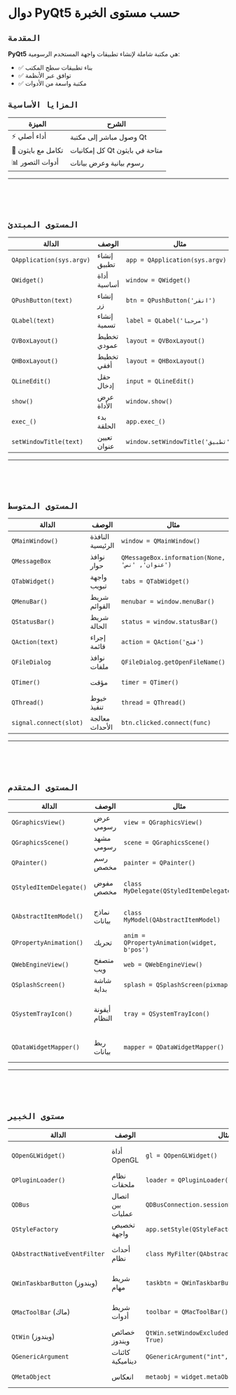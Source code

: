# دوال PyQt5 حسب مستوى الخبرة

## `المقدمة`
**PyQt5** هي مكتبة شاملة لإنشاء تطبيقات واجهة المستخدم الرسومية:

- ✅ بناء تطبيقات سطح المكتب
- ✅ توافق عبر الأنظمة
- ✅ مكتبة واسعة من الأدوات

## `المزايا الأساسية`

| الميزة | الشرح |
|--------|-------|
| ⚡ أداء أصلي | وصول مباشر إلى مكتبة Qt |
| 🧠 تكامل مع بايثون | كل إمكانيات Qt متاحة في بايثون |
| 📊 أدوات التصور | رسوم بيانية وعرض بيانات |

---
<br><br><br>

## `المستوى المبتدئ`

| الدالة | الوصف | مثال | النتيجة |
|--------|-------|------|---------|
| `QApplication(sys.argv)` | إنشاء تطبيق | `app = QApplication(sys.argv)` | كائن التطبيق |
| `QWidget()` | أداة أساسية | `window = QWidget()` | نافذة فارغة |
| `QPushButton(text)` | إنشاء زر | `btn = QPushButton('انقر')` | أداة زر |
| `QLabel(text)` | إنشاء تسمية | `label = QLabel('مرحبا')` | تسمية نصية |
| `QVBoxLayout()` | تخطيط عمودي | `layout = QVBoxLayout()` | مدير تخطيط |
| `QHBoxLayout()` | تخطيط أفقي | `layout = QHBoxLayout()` | مدير تخطيط |
| `QLineEdit()` | حقل إدخال | `input = QLineEdit()` | حقل نصي |
| `show()` | عرض الأداة | `window.show()` | نافذة مرئية |
| `exec_()` | بدء الحلقة | `app.exec_()` | تطبيق يعمل |
| `setWindowTitle(text)` | تعيين عنوان | `window.setWindowTitle('تطبيق')` | نافذة بعنوان |

---
<br><br><br>

## `المستوى المتوسط`

| الدالة | الوصف | مثال | النتيجة |
|--------|-------|------|---------|
| `QMainWindow()` | النافذة الرئيسية | `window = QMainWindow()` | نافذة التطبيق |
| `QMessageBox` | نوافذ حوار | `QMessageBox.information(None, 'عنوان', 'نص')` | نافذة منبثقة |
| `QTabWidget()` | واجهة تبويب | `tabs = QTabWidget()` | واجهة متعددة |
| `QMenuBar()` | شريط القوائم | `menubar = window.menuBar()` | قوائم النافذة |
| `QStatusBar()` | شريط الحالة | `status = window.statusBar()` | عرض الحالة |
| `QAction(text)` | إجراء قائمة | `action = QAction('فتح')` | عنصر قائمة |
| `QFileDialog` | نوافذ ملفات | `QFileDialog.getOpenFileName()` | محدد ملفات |
| `QTimer()` | مؤقت | `timer = QTimer()` | أحداث زمنية |
| `QThread()` | خيوط تنفيذ | `thread = QThread()` | تنفيذ خلفي |
| `signal.connect(slot)` | معالجة الأحداث | `btn.clicked.connect(func)` | رد فعل الزر |

---
<br><br><br>

## `المستوى المتقدم`

| الدالة | الوصف | مثال | النتيجة |
|--------|-------|------|---------|
| `QGraphicsView()` | عرض رسومي | `view = QGraphicsView()` | لوحة رسم |
| `QGraphicsScene()` | مشهد رسومي | `scene = QGraphicsScene()` | حاوية رسومية |
| `QPainter()` | رسم مخصص | `painter = QPainter()` | واجهة رسم |
| `QStyledItemDelegate()` | مفوض مخصص | `class MyDelegate(QStyledItemDelegate)` | عرض عناصر مخصص |
| `QAbstractItemModel()` | نماذج بيانات | `class MyModel(QAbstractItemModel)` | نموذج بيانات مخصص |
| `QPropertyAnimation()` | تحريك | `anim = QPropertyAnimation(widget, b'pos')` | تحريك أداة |
| `QWebEngineView()` | متصفح ويب | `web = QWebEngineView()` | متصفح مدمج |
| `QSplashScreen()` | شاشة بداية | `splash = QSplashScreen(pixmap)` | شاشة ترحيب |
| `QSystemTrayIcon()` | أيقونة النظام | `tray = QSystemTrayIcon()` | أيقونة في شريط المهام |
| `QDataWidgetMapper()` | ربط بيانات | `mapper = QDataWidgetMapper()` | ربط واجهة بالبيانات |

---
<br><br><br>

## `مستوى الخبير`

| الدالة | الوصف | مثال | النتيجة |
|--------|-------|------|---------|
| `QOpenGLWidget()` | أداة OpenGL | `gl = QOpenGLWidget()` | عرض ثلاثي الأبعاد |
| `QPluginLoader()` | نظام ملحقات | `loader = QPluginLoader('plugin.so')` | ملحق محمل |
| `QDBus` | اتصال بين عمليات | `QDBusConnection.sessionBus()` | اتصال D-Bus |
| `QStyleFactory` | تخصيص واجهة | `app.setStyle(QStyleFactory.create('Fusion'))` | تنسيق واجهة |
| `QAbstractNativeEventFilter` | أحداث نظام | `class MyFilter(QAbstractNativeEventFilter)` | معالجة أحدث نظام |
| `QWinTaskbarButton` (ويندوز) | شريط مهام | `taskbtn = QWinTaskbarButton()` | شريط مهام ويندوز |
| `QMacToolBar` (ماك) | شريط أدوات | `toolbar = QMacToolBar()` | شريط أدوات ماك |
| `QtWin` (ويندوز) | خصائص ويندوز | `QtWin.setWindowExcludedFromPeek(winId(), True)` | إعدادات خاصة |
| `QGenericArgument` | كائنات ديناميكية | `QGenericArgument("int", 42)` | استدعاء ديناميكي |
| `QMetaObject` | انعكاس | `metaobj = widget.metaObject()` | فحص الكائنات |
